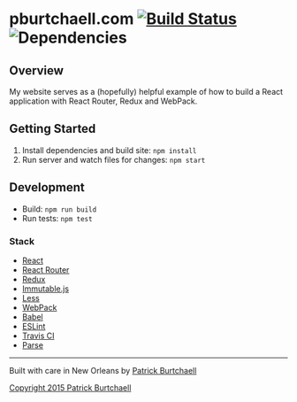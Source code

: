 # pburtchaell.com [![Build Status](https://travis-ci.org/pburtchaell/pburtchaell.com.svg?branch=master)](https://travis-ci.org/pburtchaell/pburtchaell.com) ![Dependencies](https://david-dm.org/pburtchaell/pburtchaell.com.png)

## Overview

My website serves as a (hopefully) helpful example of how to build a React application with React Router, Redux and WebPack.

## Getting Started

1. Install dependencies and build site: `npm install`
2. Run server and watch files for changes: `npm start`

## Development

- Build: `npm run build`
- Run tests: `npm test`

### Stack

- [React](https://facebook.github.io/react/)
- [React Router](https://github.com/rackt/react-router)
- [Redux](https://github.com/gaearon/redux)
- [Immutable.js](https://github.com/facebook/immutable-js)
- [Less](https://github.com/less/less.js)
- [WebPack](http://webpack.github.io/)
- [Babel](https://babeljs.io)
- [ESLint](http://eslint.org/)
- [Travis CI](https://travis-ci.org/)
- [Parse](http://parse.com)

---
Built with care in New Orleans by [Patrick Burtchaell](http://twitter.com/pburtchaell)

[Copyright 2015 Patrick Burtchaell](LICENSE)
